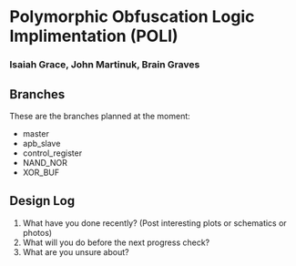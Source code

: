 # Polymorphic Obfuscation Logic Implimentation (POLI)
### Isaiah Grace, John Martinuk, Brain Graves

## Branches
These are the branches planned at the moment:
- master
- apb_slave
- control_register
- NAND_NOR
- XOR_BUF

## Design Log
 1. What have you done recently? (Post interesting plots or schematics or photos)
 2. What will you do before the next progress check?
 3. What are you unsure about?
